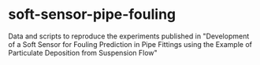 # soft-sensor-pipe-fouling
Data and scripts to reproduce the experiments published in "Development of a Soft Sensor for Fouling Prediction in Pipe Fittings using the Example of Particulate Deposition from Suspension Flow"
